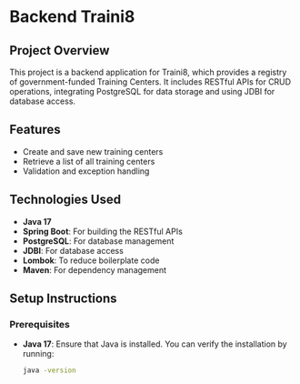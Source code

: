 # Backend Traini8

## Project Overview
This project is a backend application for Traini8, which provides a registry of government-funded Training Centers. It includes RESTful APIs for CRUD operations, integrating PostgreSQL for data storage and using JDBI for database access.

## Features
- Create and save new training centers
- Retrieve a list of all training centers
- Validation and exception handling

## Technologies Used
- **Java 17**
- **Spring Boot**: For building the RESTful APIs
- **PostgreSQL**: For database management
- **JDBI**: For database access
- **Lombok**: To reduce boilerplate code
- **Maven**: For dependency management

## Setup Instructions

### Prerequisites
- **Java 17**: Ensure that Java is installed. You can verify the installation by running:
  ```bash
  java -version
